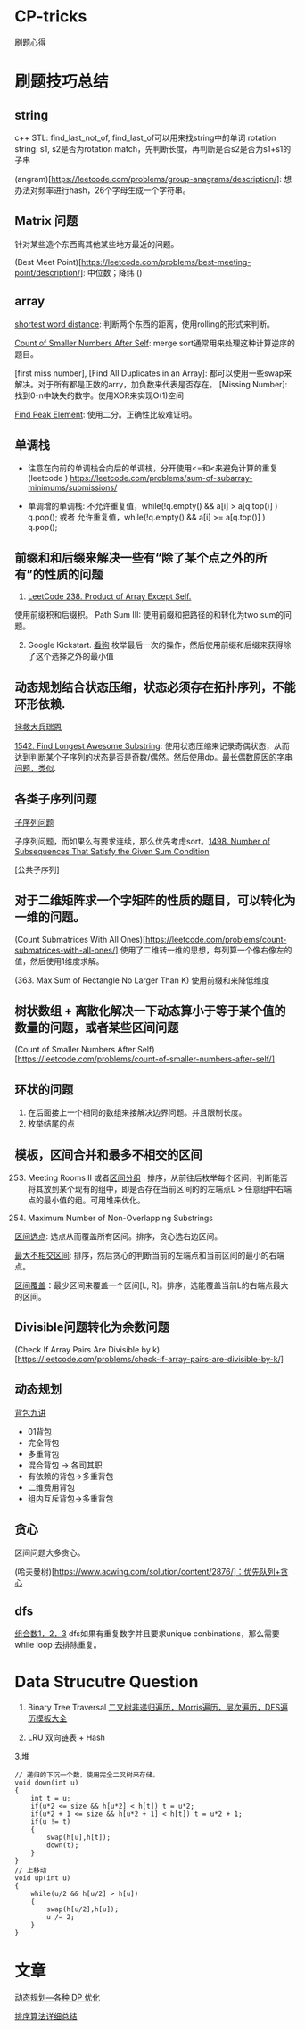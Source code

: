 # CP-tricks
刷题心得

# 刷题技巧总结
## string
c++ STL:
find_last_not_of, find_last_of可以用来找string中的单词
rotation string: s1, s2是否为rotation match，先判断长度，再判断是否s2是否为s1+s1的子串

(angram)[https://leetcode.com/problems/group-anagrams/description/]: 想办法对频率进行hash，26个字母生成一个字符串。
## Matrix 问题
针对某些造个东西离其他某些地方最近的问题。

(Best Meet Point)[https://leetcode.com/problems/best-meeting-point/description/]: 中位数；降纬
()

## array
[shortest word distance](https://leetcode.com/problems/shortest-word-distance/description/): 判断两个东西的距离，使用rolling的形式来判断。

[Count of Smaller Numbers After Self](https://leetcode.com/problems/count-of-smaller-numbers-after-self/discuss/76607/C%2B%2B-O(nlogn)-Time-O(n)-Space-MergeSort-Solution-with-Detail-Explanation): merge sort通常用来处理这种计算逆序的题目。

[first miss number], [Find All Duplicates in an Array]: 都可以使用一些swap来解决。对于所有都是正数的arry，加负数来代表是否存在。
[Missing Number]: 找到0-n中缺失的数字。使用XOR来实现O(1)空间

[Find Peak Element](https://leetcode.com/problems/find-peak-element/): 使用二分。正确性比较难证明。
## 单调栈
- 注意在向前的单调栈合向后的单调栈，分开使用<=和<来避免计算的重复
(leetcode ) https://leetcode.com/problems/sum-of-subarray-minimums/submissions/

- 单调增的单调栈: 不允许重复值，while(!q.empty() && a[i] > a[q.top()] ) q.pop(); 或者 允许重复值，while(!q.empty() && a[i] >= a[q.top()] ) q.pop();
## 前缀和和后缀来解决一些有“除了某个点之外的所有”的性质的问题
1. [LeetCode 238. Product of Array Except Self.](https://www.acwing.com/solution/content/288/)

使用前缀积和后缀积。
Path Sum III: 使用前缀和把路径的和转化为two sum的问题。


2. Google Kickstart. [看狗](https://www.acwing.com/problem/content/836/)
枚举最后一次的操作，然后使用前缀和后缀来获得除了这个选择之外的最小值

## 动态规划结合状态压缩，状态必须存在拓扑序列，不能环形依赖. 
[拯救大兵瑞恩](https://www.acwing.com/solution/content/14096/)

[1542. Find Longest Awesome Substring](https://leetcode.com/problems/find-longest-awesome-substring/): 使用状态压缩来记录奇偶状态，从而达到判断某个子序列的状态是否是奇数/偶然。然后使用dp。[最长偶数原因的字串问题，类似](https://leetcode.com/problems/find-the-longest-substring-containing-vowels-in-even-counts/).



## 各类子序列问题
[子序列问题](https://www.acwing.com/blog/content/823/)

子序列问题，而如果么有要求连续，那么优先考虑sort。[1498. Number of Subsequences That Satisfy the Given Sum Condition](https://leetcode.com/problems/number-of-subsequences-that-satisfy-the-given-sum-condition/)

[公共子序列]

## 对于二维矩阵求一个字矩阵的性质的题目，可以转化为一维的问题。
(Count Submatrices With All Ones)[https://leetcode.com/problems/count-submatrices-with-all-ones/]
使用了二维转一维的思想，每列算一个像右像左的值，然后使用1维度求解。

(363. Max Sum of Rectangle No Larger Than K) 使用前缀和来降低维度

## 树状数组 + 离散化解决一下动态算小于等于某个值的数量的问题，或者某些区间问题
(Count of Smaller Numbers After Self)[https://leetcode.com/problems/count-of-smaller-numbers-after-self/]

## 环状的问题
1. 在后面接上一个相同的数组来接解决边界问题。并且限制长度。
2. 枚举结尾的点

## 模板，区间合并和最多不相交的区间
253. Meeting Rooms II 或者[区间分组](https://www.acwing.com/solution/content/5898/) : 排序，从前往后枚举每个区间，判断能否将其放到某个现有的组中，即是否存在当前区间的的左端点L > 任意组中右端点的最小值的组。可用堆来优化。

1520. Maximum Number of Non-Overlapping Substrings

[区间选点](https://www.acwing.com/solution/content/5887/): 选点从而覆盖所有区间。排序，贪心选右边区间。

[最大不相交区间](https://www.acwing.com/solution/content/4276/): 排序，然后贪心的判断当前的左端点和当前区间的最小的右端点。

[区间覆盖](https://www.acwing.com/solution/content/3752/)：最少区间来覆盖一个区间[L, R]。排序，选能覆盖当前L的右端点最大的区间。
## Divisible问题转化为余数问题
(Check If Array Pairs Are Divisible by k)[https://leetcode.com/problems/check-if-array-pairs-are-divisible-by-k/]

## 动态规划
[背包九讲](https://www.acwing.com/blog/content/852/)
- 01背包
- 完全背包
- 多重背包
- 混合背包 -> 各司其职
- 有依赖的背包->多重背包
- 二维费用背包
- 组内互斥背包->多重背包

## 贪心
区间问题大多贪心。

(哈夫曼树)[https://www.acwing.com/solution/content/2876/]：优先队列+贪心

## dfs
[组合数1，2，3](https://leetcode.com/problems/combination-sum-ii/discuss/16878/Combination-Sum-I-II-and-III-Java-solution-(see-the-similarities-yourself))
dfs如果有重复数字并且要求unique conbinations，那么需要while loop 去排除重复。

# Data Strucutre Question
1. Binary Tree Traversal
[二叉树非递归遍历，Morris遍历，层次遍历，DFS遍历模板大全](https://www.acwing.com/blog/content/414/)

2. LRU
双向链表 + Hash

3.堆
```
// 递归的下沉一个数，使用完全二叉树来存储。
void down(int u)
{
    int t = u;
    if(u*2 <= size && h[u*2] < h[t]) t = u*2;
    if(u*2 + 1 <= size && h[u*2 + 1] < h[t]) t = u*2 + 1;
    if(u != t)
    {
        swap(h[u],h[t]);
        down(t);
    }
}
// 上移动
void up(int u)
{
    while(u/2 && h[u/2] > h[u])
    {
        swap(h[u/2],h[u]);
        u /= 2;
    }
}
```

# 文章

[动态规划—各种 DP 优化](https://www.acwing.com/blog/content/630/)

[排序算法详细总结](https://www.acwing.com/blog/content/541/)


